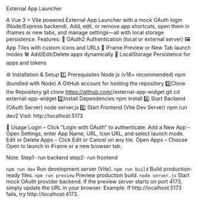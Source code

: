 External App Launcher

A Vue 3 + Vite powered External App Launcher with a mock OAuth login (Node/Express backend). Add, edit, or remove app shortcuts, open them in iframes or new tabs, and manage settings—all with local storage persistence.
Features:
🔐 OAuth2 Authentication (local or external server)
🖼 App Tiles with custom icons and URLs
📑 iFrame Preview or New Tab launch modes
🛠 Add/Edit/Delete apps dynamically
💾 LocalStorage Persistence for apps and tokens

⚙️ Installation & Setup
1️⃣ Prerequisites
Node.js
 (v18+ recommended)
npm (bundled with Node)
A GitHub account for hosting the repository
2️⃣Clone the Repository
git clone https://github.com/<Naveed1503>/external-app-widget.git
cd external-app-widget
3️⃣Install Dependencies
npm install
4️⃣ Start Backend (OAuth Server)
node server.js
5️⃣ Start Frontend (Vite Dev Server)
npm run dev2️
Visit: http://localhost:5173

🚀 Usage
Login – Click “Login with OAuth” to authenticate.
Add a New App – Open Settings, enter App Name, URL, Icon URL, and select launch mode.
Edit or Delete Apps – Click Edit or Cancel on any tile.
Open Apps – Choose Open to launch in iFrame or a new browser tab.


Note:
Step1- run backend
step2- run frontend

  `npm run dev`       Run development server (Vite).
  `npm run build`     Build production-ready files.
  `npm run preview`   Preview production build.
  `node server.js`    Start mock OAuth provider backend.
If the preview server starts on port 4173, simply update the URL in your browser.
Example: If http://localhost:5173 fails, try http://localhost:4173.
